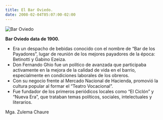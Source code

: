 ```yaml
---
title: El Bar Oviedo.
date: 2008-02-04T05:07:00-02:00
---
```


![Bar Oviedo](https://blogger.googleusercontent.com/img/b/R29vZ2xl/AVvXsEg9Hhv_jRM79nyBZLrkW46j_etZE3kV0c92HvcxGH9UtBW3UWlgkW-bt0Hd8v0UyTtbHePBgc2o6a8fBEmUgd_pff55MyIvJrG8BZp3-Ovev4z6txhE39yEjEpkQwdeOhFpBT_iqgfcque0/s320/bar+oviedo.jpg)

**Bar Oviedo data de 1900.**

- Era un despacho de bebidas conocido con el nombre de “Bar de los Payadores”, lugar de reunión de los mejores payadores de la época: Betinotti y Gabino Ezeiza.
- Don Fernando Ghio fue un político de avanzada que participaba activamente en la mejora de la calidad de vida en el barrio, especialmente en condiciones laborales de los obreros.
- Con su negocio frente al Mercado Nacional de Hacienda, promovió la cultura popular al formar el “Teatro Vocacional”.
- Fue fundador de los primeros periódicos locales como “El Ciclón” y “Nueva Era”, que trataban temas políticos, sociales, intelectuales y literarios.

Mga. Zulema Chaure